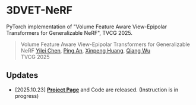 # 3DVET-NeRF
PyTorch implementation of "Volume Feature Aware View-Epipolar Transformers for Generalizable NeRF", TVCG 2025.

> Volume Feature Aware View-Epipolar Transformers for Generalizable NeRF
> [Yilei Chen](https://yileichen96.github.io/), [Ping An](https://scie.shu.edu.cn/Prof/anping.htm), [Xinpeng Huang](https://scholar.google.com/citations?user=FmK3XiwAAAAJ&hl=zh-CN), [Qiang Wu](https://profiles.uts.edu.au/qiang.wu)    
> TVCG 2025
> 

## Updates
+ [2025.10.23] **[Project Page](https://yileichen96.github.io/3DVET-NeRF/)** and Code are released. (Instruction is in progress)
